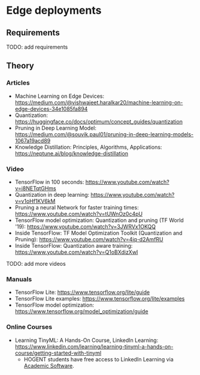 # Edge deployments

## Requirements

TODO: add requirements

## Theory

### Articles

-   Machine Learning on Edge Devices: https://medium.com/@vishwajeet.haralkar20/machine-learning-on-edge-devices-34e1085fa894
-   Quantization: https://huggingface.co/docs/optimum/concept_guides/quantization
-   Pruning in Deep Learning Model: https://medium.com/@souvik.paul01/pruning-in-deep-learning-models-1067a19acd89
-   Knowledge Distillation: Principles, Algorithms, Applications: https://neptune.ai/blog/knowledge-distillation

### Video

-   TensorFlow in 100 seconds: https://www.youtube.com/watch?v=i8NETqtGHms
-   Quantization in deep learning: https://www.youtube.com/watch?v=v1oHf1KV6kM
-   Pruning a neural Network for faster training times: https://www.youtube.com/watch?v=tUWnOz0c4pU
-   TensorFlow model optimization: Quantization and pruning (TF World '19): https://www.youtube.com/watch?v=3JWRVx1OKQQ
-   Inside TensorFlow: TF Model Optimization Toolkit (Quantization and Pruning): https://www.youtube.com/watch?v=4iq-d2AmfRU
-   Inside TensorFlow: Quantization aware training: https://www.youtube.com/watch?v=Q1oBXdizXwI

TODO: add more videos

### Manuals

-   TensorFlow Lite: https://www.tensorflow.org/lite/guide
-   TensorFlow Lite examples: https://www.tensorflow.org/lite/examples
-   TensorFlow model optimization: https://www.tensorflow.org/model_optimization/guide

### Online Courses

-   Learning TinyML: A Hands-On Course, LinkedIn Learning: https://www.linkedin.com/learning/learning-tinyml-a-hands-on-course/getting-started-with-tinyml
    -   HOGENT students have free access to LinkedIn Learning via [Academic Software](http://academicsoftware.eu/).
